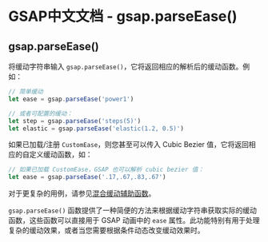 # GSAP中文文档 - gsap.parseEase()

## gsap.parseEase()

将缓动字符串输入 `gsap.parseEase()`，它将返回相应的解析后的缓动函数。例如：

```javascript
// 简单缓动
let ease = gsap.parseEase('power1')

// 或者可配置的缓动：
let step = gsap.parseEase('steps(5)')
let elastic = gsap.parseEase('elastic(1.2, 0.5)')
```

如果已加载/注册 `CustomEase`，则您甚至可以传入 Cubic Bezier 值，它将返回相应的自定义缓动函数，如：

```javascript
// 如果已加载 CustomEase，GSAP 也可以解析 cubic bezier 值：
let ease = gsap.parseEase('.17,.67,.83,.67')
```

对于更复杂的用例，请参见[混合缓动辅助函数](https://gsap.com/docs/v3/HelperFunctions#blend-eases)。

`gsap.parseEase()` 函数提供了一种简便的方法来根据缓动字符串获取实际的缓动函数，这些函数可以直接用于 GSAP 动画中的 `ease` 属性。此功能特别有用于处理复杂的缓动效果，或者当您需要根据条件动态改变缓动效果时。
